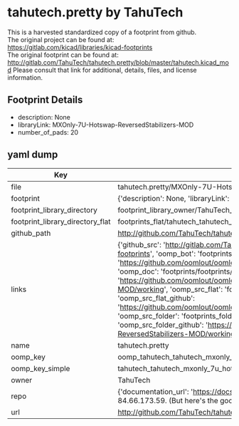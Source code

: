 # tahutech.pretty by TahuTech  
This is a harvested standardized copy of a footprint from github.  
The original project can be found at:  
https://gitlab.com/kicad/libraries/kicad-footprints  
The original footprint can be found at:
http://gitlab.com/TahuTech/tahutech.pretty/blob/master/tahutech.kicad_mod
Please consult that link for additional, details, files, and license information.  
## Footprint Details
* description: None  
* libraryLink: MXOnly-7U-Hotswap-ReversedStabilizers-MOD  
* number_of_pads: 20  
## yaml dump  
| Key | Value |  
| --- | --- |  
| file | tahutech.pretty/MXOnly-7U-Hotswap-ReversedStabilizers-MOD.kicad_mod |  
| footprint | {'description': None, 'libraryLink': 'MXOnly-7U-Hotswap-ReversedStabilizers-MOD', 'number_of_pads': 20} |  
| footprint_library_directory | footprint_library_owner/TahuTech_tahutech.pretty |  
| footprint_library_directory_flat | footprints_flat/tahutech_tahutech_mxonly_7u_hotswap_reversedstabilizers_mod/working |  
| github_path | http://github.com/TahuTech/tahutech.pretty/blob/master/MXOnly-7U-Hotswap-ReversedStabilizers-MOD.kicad_mod |  
| links | {'github_src': 'http://gitlab.com/TahuTech/tahutech.pretty/blob/master/tahutech.kicad_mod', 'github_src_repo': 'https://gitlab.com/kicad/libraries/kicad-footprints', 'oomp_bot': 'footprints/tahutech_tahutech_mxonly_7u_hotswap_reversedstabilizers_mod/working', 'oomp_bot_github': 'https://github.com/oomlout/oomlout_oomp_footprint_bot/tree/main/footprints/tahutech_tahutech_mxonly_7u_hotswap_reversedstabilizers_mod/working', 'oomp_doc': 'footprints/footprints/TahuTech/tahutech/MXOnly-7U-Hotswap-ReversedStabilizers-MOD/working/', 'oomp_doc_github': 'https://github.com/oomlout/oomlout_oomp_footprint_doc/tree/main/footprints/footprints/TahuTech/tahutech/MXOnly-7U-Hotswap-ReversedStabilizers-MOD/working', 'oomp_src_flat': 'footprints_flat/footprints_flat/tahutech_tahutech_mxonly_7u_hotswap_reversedstabilizers_mod/working', 'oomp_src_flat_github': 'https://github.com/oomlout/oomlout_oomp_footprint_src/tree/main/footprints_flat/tahutech_tahutech_mxonly_7u_hotswap_reversedstabilizers_mod/working', 'oomp_src_folder': 'footprints_folder/footprints_folder/TahuTech/tahutech/MXOnly-7U-Hotswap-ReversedStabilizers-MOD/working', 'oomp_src_folder_github': 'https://github.com/oomlout/oomlout_oomp_footprint_src/tree/main/footprints_folder/TahuTech/tahutech/MXOnly-7U-Hotswap-ReversedStabilizers-MOD/working'} |  
| name | tahutech.pretty |  
| oomp_key | oomp_tahutech_tahutech_mxonly_7u_hotswap_reversedstabilizers_mod |  
| oomp_key_simple | tahutech_tahutech_mxonly_7u_hotswap_reversedstabilizers_mod |  
| owner | TahuTech |  
| repo | {'documentation_url': 'https://docs.github.com/rest/overview/resources-in-the-rest-api#rate-limiting', 'message': "API rate limit exceeded for 84.66.173.59. (But here's the good news: Authenticated requests get a higher rate limit. Check out the documentation for more details.)"} |  
| url | http://github.com/TahuTech/tahutech.pretty |  

